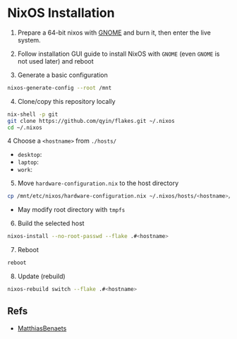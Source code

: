 # NixOS Installation

1. Prepare a 64-bit nixos with [GNOME](https://channels.nixos.org/nixos-22.11/latest-nixos-gnome-x86_64-linux.iso)
   and burn it, then enter the live system.

2. Follow installation GUI guide to install NixOS with `GNOME`
   (even `GNOME` is not used later) and reboot

3. Generate a basic configuration

```bash
nixos-generate-config --root /mnt
```

4. Clone/copy this repository locally

```bash
nix-shell -p git
git clone https://github.com/qyin/flakes.git ~/.nixos 
cd ~/.nixos
```

4 Choose a `<hostname>` from `./hosts/`
  * `desktop`:
  * `laptop`:
  * `work`:

5. Move `hardware-configuration.nix` to the host directory
```bash
cp /mnt/etc/nixos/hardware-configuration.nix ~/.nixos/hosts/<hostname>/hardware-configuration.nix
```
- May modify root directory with `tmpfs` 

6. Build the selected host
```bash
nixos-install --no-root-passwd --flake .#<hostname>
```

7. Reboot
```bash
reboot
```

8. Update (rebuild)

```bash
nixos-rebuild switch --flake .#<hostname>
```

## Refs

* [MatthiasBenaets](https://github.com/MatthiasBenaets)
